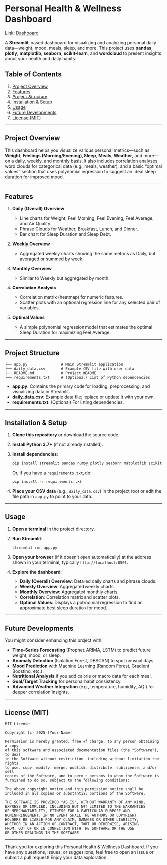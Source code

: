 # Personal Health & Wellness Dashboard

Link: [Dashboard](https://daily-wellness-dashboard.streamlit.app/)

A **Streamlit**-based dashboard for visualizing and analyzing personal daily data—weight, mood, meals, sleep, and more. This project uses **pandas**, **plotly**, **matplotlib**, **seaborn**, **scikit-learn**, and **wordcloud** to present insights about your health and daily habits.

## Table of Contents

1. [Project Overview](https://chatgpt.com/c/67888c4b-bbc4-800d-99d4-f73c88385192#project-overview)
2. [Features](https://chatgpt.com/c/67888c4b-bbc4-800d-99d4-f73c88385192#features)
3. [Project Structure](https://chatgpt.com/c/67888c4b-bbc4-800d-99d4-f73c88385192#project-structure)
4. [Installation & Setup](https://chatgpt.com/c/67888c4b-bbc4-800d-99d4-f73c88385192#installation--setup)
5. [Usage](https://chatgpt.com/c/67888c4b-bbc4-800d-99d4-f73c88385192#usage)
6. [Future Developments](https://chatgpt.com/c/67888c4b-bbc4-800d-99d4-f73c88385192#future-developments)
7. [License (MIT)](https://chatgpt.com/c/67888c4b-bbc4-800d-99d4-f73c88385192#license-mit)

---

## Project Overview

This dashboard helps you visualize various personal metrics—such as **Weight**, **Feelings (Morning/Evening)**, **Sleep**, **Meals**, **Weather**, and more—on a daily, weekly, and monthly basis. It also includes correlation analyses, word clouds for categorical data (e.g., meals, weather), and a basic “optimal values” section that uses polynomial regression to suggest an ideal sleep duration for improved mood.

---

## Features

1. **Daily (Overall) Overview**
    
    - Line charts for Weight, Feel Morning, Feel Evening, Feel Average, and Air Quality.
    - Phrase Clouds for Weather, Breakfast, Lunch, and Dinner.
    - Bar chart for Sleep Duration and Sleep Debt.
2. **Weekly Overview**
    
    - Aggregated weekly charts showing the same metrics as Daily, but averaged or summed by week.
3. **Monthly Overview**
    
    - Similar to Weekly but aggregated by month.
4. **Correlation Analysis**
    
    - Correlation matrix (heatmap) for numeric features.
    - Scatter plots with an optional regression line for any selected pair of variables.
5. **Optimal Values**
    
    - A simple polynomial regression model that estimates the optimal Sleep Duration for maximizing Feel Average.

---

## Project Structure

```
├── app.py               # Main Streamlit application
├── daily_data.csv       # Example CSV file with user data
├── README.md            # Project README
└── requirements.txt     # (Optional) List of Python dependencies
```

- **app.py**: Contains the primary code for loading, preprocessing, and visualizing data in Streamlit.
- **daily_data.csv**: Example data file; replace or update it with your own.
- **requirements.txt**: (Optional) For listing dependencies.

---

## Installation & Setup

1. **Clone this repository** or download the source code.
    
2. **Install Python 3.7+** (if not already installed).
    
3. **Install dependencies**:
    
    ```bash
    pip install streamlit pandas numpy plotly seaborn matplotlib scikit-learn wordcloud
    ```
    
    Or, if you have a `requirements.txt`, do:
    
    ```bash
    pip install -r requirements.txt
    ```
    
4. **Place your CSV data** (e.g., `daily_data.csv`) in the project root or edit the file path in `app.py` to point to your data.
    

---

## Usage

1. **Open a terminal** in the project directory.
    
2. **Run Streamlit**:
    
    ```bash
    streamlit run app.py
    ```
    
3. **Open your browser** (if it doesn’t open automatically) at the address shown in your terminal, typically `http://localhost:8501`.
    
4. **Explore the dashboard**:
    
    - **Daily (Overall) Overview**: Detailed daily charts and phrase clouds.
    - **Weekly Overview**: Aggregated weekly charts.
    - **Monthly Overview**: Aggregated monthly charts.
    - **Correlation**: Correlation matrix and scatter plots.
    - **Optimal Values**: Displays a polynomial regression to find an approximate best sleep duration for mood.

---

## Future Developments

You might consider enhancing this project with:

- **Time-Series Forecasting** (Prophet, ARIMA, LSTM) to predict future weight, mood, or sleep.
- **Anomaly Detection** (Isolation Forest, DBSCAN) to spot unusual days.
- **Mood Prediction** with Machine Learning (Random Forest, Gradient Boosting, etc.).
- **Nutritional Analysis** if you add calorie or macro data for each meal.
- **Goal/Target Tracking** for personal habit consistency.
- **Advanced Weather Integration** (e.g., temperature, humidity, AQI) for deeper correlation insights.

---

## License (MIT)

```
MIT License

Copyright (c) 2025 [Your Name]

Permission is hereby granted, free of charge, to any person obtaining a copy 
of this software and associated documentation files (the "Software"), to deal 
in the Software without restriction, including without limitation the rights 
to use, copy, modify, merge, publish, distribute, sublicense, and/or sell 
copies of the Software, and to permit persons to whom the Software is 
furnished to do so, subject to the following conditions:

The above copyright notice and this permission notice shall be 
included in all copies or substantial portions of the Software.

THE SOFTWARE IS PROVIDED "AS IS", WITHOUT WARRANTY OF ANY KIND, 
EXPRESS OR IMPLIED, INCLUDING BUT NOT LIMITED TO THE WARRANTIES 
OF MERCHANTABILITY, FITNESS FOR A PARTICULAR PURPOSE AND 
NONINFRINGEMENT. IN NO EVENT SHALL THE AUTHORS OR COPYRIGHT 
HOLDERS BE LIABLE FOR ANY CLAIM, DAMAGES OR OTHER LIABILITY, 
WHETHER IN AN ACTION OF CONTRACT, TORT OR OTHERWISE, ARISING 
FROM, OUT OF OR IN CONNECTION WITH THE SOFTWARE OR THE USE 
OR OTHER DEALINGS IN THE SOFTWARE.
```

---

Thank you for exploring this Personal Health & Wellness Dashboard. If you have any questions, issues, or suggestions, feel free to open an issue or submit a pull request! Enjoy your data exploration.